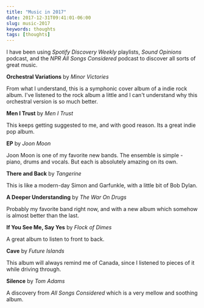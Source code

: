 ```yaml
---
title: "Music in 2017"
date: 2017-12-31T09:41:01-06:00
slug: music-2017
keywords: thoughts
tags: [thoughts]
---
```


I have been using *Spotify Discovery Weekly* playlists, *Sound Opinions* podcast, and the *NPR All Songs Considered* podcast to discover all sorts of great music.

**Orchestral Variations** by *Minor Victories*

From what I understand, this is a symphonic cover album of a indie rock album. I've listened to the rock album a little and I can't understand why this orchestral version is so much better.

**Men I Trust** by *Men I Trust*

This keeps getting suggested to me, and with good reason. Its a great indie pop album.

**EP** by *Joon Moon*

Joon Moon is one of my favorite new bands. The ensemble is simple - piano, drums and vocals. But each is absolutely amazing on its own.


**There and Back** by *Tangerine*

This is like a modern-day Simon and Garfunkle, with a little bit of Bob Dylan.

**A Deeper Understanding** by *The War On Drugs*

Probably my favorite band right now, and with a new album which somehow is almost better than the last.

**If You See Me, Say Yes** by *Flock of Dimes*

A great album to listen to front to back.

**Cave** by *Future Islands*

This album will always remind me of Canada, since I listened to pieces of it while driving through. 

**Silence** by *Tom Adams*

A discovery from *All Songs Considered* which is a very mellow and soothing album.